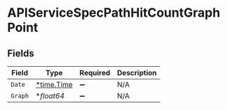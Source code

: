 # APIServiceSpecPathHitCountGraphPoint


## Fields

| Field                                      | Type                                       | Required                                   | Description                                |
| ------------------------------------------ | ------------------------------------------ | ------------------------------------------ | ------------------------------------------ |
| `Date`                                     | [*time.Time](https://pkg.go.dev/time#Time) | :heavy_minus_sign:                         | N/A                                        |
| `Graph`                                    | **float64*                                 | :heavy_minus_sign:                         | N/A                                        |